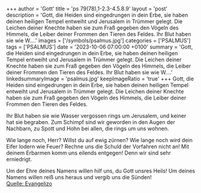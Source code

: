 +++
author = 'Gott'
title = 'ps 79(78),1-2.3-4.5.8.9'
layout = 'post'
description = 'Gott, die Heiden sind eingedrungen in dein Erbe, sie haben deinen heiligen Tempel entweiht und Jerusalem in Trümmer gelegt. Die Leichen deiner Knechte haben sie zum Fraß gegeben den Vögeln des Himmels, die Leiber deiner Frommen den Tieren des Feldes.  Ihr Blut haben sie wie W....'
images = ['/symbols/psalmus.jpg']
categories = ['PSALMUS']
tags = ['PSALMUS']
date = '2023-10-06 07:00:00 +0100'
summary = 'Gott, die Heiden sind eingedrungen in dein Erbe, sie haben deinen heiligen Tempel entweiht und Jerusalem in Trümmer gelegt. Die Leichen deiner Knechte haben sie zum Fraß gegeben den Vögeln des Himmels, die Leiber deiner Frommen den Tieren des Feldes.  Ihr Blut haben sie wie W....'
linkedsummaryImage = 'psalmus.jpg'
keepImageRatio = 'true'
+++
Gott, die Heiden sind eingedrungen in dein Erbe,
sie haben deinen heiligen Tempel entweiht
und Jerusalem in Trümmer gelegt.
Die Leichen deiner Knechte haben sie zum Fraß gegeben
den Vögeln des Himmels,
die Leiber deiner Frommen den Tieren des Feldes.

Ihr Blut haben sie wie Wasser vergossen rings um Jerusalem,
und keiner hat sie begraben.<!--more-->
Zum Schimpf sind wir geworden in den Augen der Nachbarn,
zu Spott und Hohn bei allen, die rings um uns wohnen.

Wie lange noch, Herr? Willst du auf ewig zürnen?
Wie lange noch wird dein Eifer lodern wie Feuer?
Rechne uns die Schuld der Vorfahren nicht an!
Mit deinem Erbarmen komm uns eilends entgegen!
Denn wir sind sehr erniedrigt.

Um der Ehre deines Namens willen
hilf uns, du Gott unsres Heils!
Um deines Namens willen reiß uns heraus
und vergib uns die Sünden!<br> [Quelle: Evangelizo](https://evangeliumtagfuertag.org/DE/gospel)